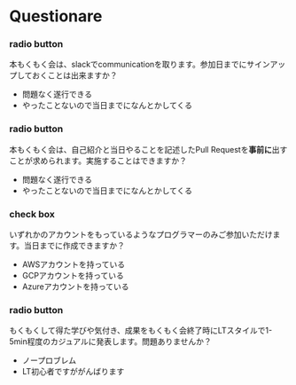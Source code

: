 # Questionare

### radio button

本もくもく会は、slackでcommunicationを取ります。参加日までにサインアップしておくことは出来ますか？

- 問題なく遂行できる
- やったことないので当日までになんとかしてくる

### radio button

本もくもく会は、自己紹介と当日やることを記述したPull Requestを**事前に**出すことが求められます。実施することはできますか？

- 問題なく遂行できる
- やったことないので当日までになんとかしてくる

### check box

いずれかのアカウントをもっているようなプログラマーのみご参加いただけます。当日までに作成できますか？

- AWSアカウントを持っている
- GCPアカウントを持っている
- Azureアカウントを持っている

### radio button

もくもくして得た学びや気付き、成果をもくもく会終了時にLTスタイルで1-5min程度のカジュアルに発表します。問題ありませんか？

- ノープロブレム
- LT初心者ですががんばります

